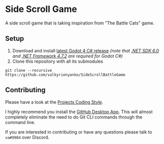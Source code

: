 # Side Scroll Game
A side scroll game that is taking inspiration from "The Battle Cats" game.

## Setup
1. Download and install [latest Godot 4 C# release](https://godotengine.org/) *(note that [.NET SDK 6.0](https://dotnet.microsoft.com/en-us/download) and [.NET Framework 4.7.2](https://www.google.com/search?q=.net+framework+4.7.2) are required for Godot C#)*
2. Clone this repository with all its submodules
```
git clone --recursive https://github.com/valkyrienyanko/SideScrollBattleGame
```

## Contributing
Please have a look at the [Projects Coding Style](https://github.com/Valks-Games/sankari/wiki/Code-Style).

I highly recommend you install the [GitHub Desktop App](https://desktop.github.com/). This will almost completely eliminate the need to do Git CLI commands through the command line.

If you are interested in contributing or have any questions please talk to `va#9904` over Discord.
